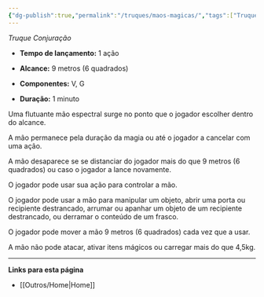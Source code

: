 ```yaml
---
{"dg-publish":true,"permalink":"/truques/maos-magicas/","tags":["Truques"]}
---
```



_Truque Conjuração_

- **Tempo de lançamento:** 1 ação 

- **Alcance:** 9 metros (6 quadrados)

- **Componentes:** V, G

- **Duração:** 1 minuto 

Uma flutuante mão espectral surge no ponto que o jogador escolher
dentro do alcance. 

A mão permanece pela duração da magia ou até o jogador a cancelar com uma ação. 

A mão desaparece se se distanciar do jogador mais do que 9 metros (6 quadrados) ou caso o jogador a lance novamente.

O jogador pode usar sua ação para controlar a mão. 

O jogador pode usar a mão para manipular um objeto, abrir uma porta ou  recipiente destrancado, arrumar ou apanhar um objeto de um recipiente destrancado, ou derramar o conteúdo de um frasco. 

O jogador pode mover a mão 9 metros (6 quadrados) cada vez que a usar.

A mão não pode atacar, ativar itens mágicos ou carregar mais do que 4,5kg. 

___
**Links para esta página**  
- [[Outros/Home\|Home]]